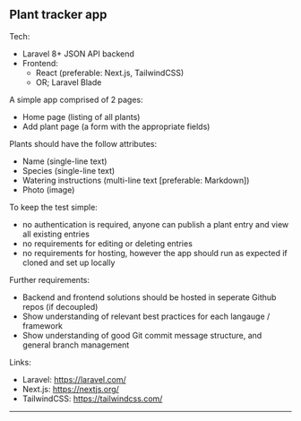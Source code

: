 
Plant tracker app
---

Tech:
- Laravel 8+ JSON API backend
- Frontend:
    - React (preferable: Next.js, TailwindCSS)
    - OR; Laravel Blade

A simple app comprised of 2 pages:
- Home page (listing of all plants)
- Add plant page (a form with the appropriate fields)

Plants should have the follow attributes:
- Name (single-line text)
- Species (single-line text)
- Watering instructions (multi-line text [preferable: Markdown])
- Photo (image)

To keep the test simple: 
- no authentication is required, anyone can publish a plant entry and view all existing entries
- no requirements for editing or deleting entries
- no requirements for hosting, however the app should run as expected if cloned and set up locally

Further requirements:
- Backend and frontend solutions should be hosted in seperate Github repos (if decoupled)
- Show understanding of relevant best practices for each langauge / framework
- Show understanding of good Git commit message structure, and general branch management

Links:
- Laravel: https://laravel.com/
- Next.js: https://nextjs.org/
- TailwindCSS: https://tailwindcss.com/
------------------------------------------
